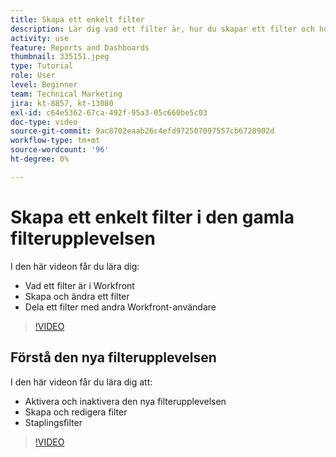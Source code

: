```yaml
---
title: Skapa ett enkelt filter
description: Lär dig vad ett filter är, hur du skapar ett filter och hur du delar ett filter med andra användare i Workfront. Lär dig även att använda den nya filterupplevelsen.
activity: use
feature: Reports and Dashboards
thumbnail: 335151.jpeg
type: Tutorial
role: User
level: Beginner
team: Technical Marketing
jira: kt-8857, kt-13080
exl-id: c64e5362-67ca-492f-95a3-05c660be5c03
doc-type: video
source-git-commit: 9ac8702eaab26c4efd972507097557cb6728902d
workflow-type: tm+mt
source-wordcount: '96'
ht-degree: 0%

---
```


# Skapa ett enkelt filter i den gamla filterupplevelsen

I den här videon får du lära dig:

* Vad ett filter är i Workfront
* Skapa och ändra ett filter
* Dela ett filter med andra Workfront-användare

>[!VIDEO](https://video.tv.adobe.com/v/335151/?quality=12&learn=on)

## Förstå den nya filterupplevelsen

I den här videon får du lära dig att:

* Aktivera och inaktivera den nya filterupplevelsen
* Skapa och redigera filter
* Staplingsfilter

>[!VIDEO](https://video.tv.adobe.com/v/3419558/?quality=12&learn=on)
